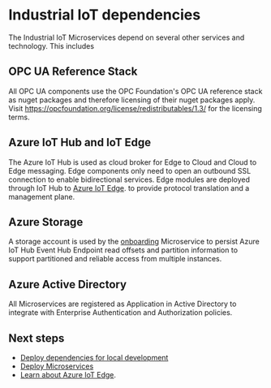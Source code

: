 # Industrial IoT dependencies

The Industrial IoT Microservices depend on several other services and technology. This includes

## OPC UA Reference Stack

All OPC UA components use the OPC Foundation's OPC UA reference stack as nuget packages and therefore licensing of their nuget packages apply. Visit https://opcfoundation.org/license/redistributables/1.3/ for the licensing terms.

## Azure IoT Hub and IoT Edge

The Azure IoT Hub is used as cloud broker for Edge to Cloud and Cloud to Edge messaging.  Edge components only need to open an outbound SSL connection to enable bidirectional services.   Edge modules are deployed through IoT Hub to [Azure IoT Edge](https://azure.microsoft.com/services/iot-edge/). to provide protocol translation and a management plane.

## Azure Storage

A storage account is used by the [onboarding](../services/onboarding.md) Microservice to persist Azure IoT Hub Event Hub Endpoint read offsets and partition information to support partitioned and reliable access from multiple instances.

## Azure Active Directory

All Microservices are registered as Application in Active Directory to integrate with Enterprise Authentication and Authorization policies.

## Next steps

* [Deploy dependencies for local development](../howto-deploy-dependencies.md)
* [Deploy Microservices](../howto-deploy-microservices.md)
* [Learn about Azure IoT Edge](https://azure.microsoft.com/services/iot-edge/).
